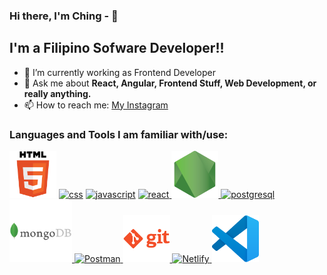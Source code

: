 ### Hi there, I'm Ching -  👋

## I'm a Filipino Sofware Developer!!

- 🔭 I’m currently working as Frontend Developer
- 💬 Ask me about **React, Angular, Frontend Stuff, Web Development, or really anything.**
- 📫 How to reach me: [My Instagram](https://www.instagram.com/rechielagria/) 

<h3 align="left">Languages and Tools I am familiar with/use:</h3>
<p align="left" >
<a href="https://developer.mozilla.org/en-US/" target="_blank"> <img src="https://raw.githubusercontent.com/devicons/devicon/master/icons/html5/html5-original-wordmark.svg" alt="html5" max-width="75" height="75"/></a>
   <a href="https://developer.mozilla.org/en-US/" target="_blank">  <img src="https://github.com/detain/svg-logos/blob/master/svg/css3.svg" alt="css" max-width="75" height="75"/></a>
   <a href="https://developer.mozilla.org/en-US/" target="_blank">  <img src="https://ultimatecourses.com/assets/category/javascript-58bb09245e2abeaf56f7db48e86fa4454c2f316a4c6c71aadaa2bdf3b206ab95.svg" alt="javascript" max-width="75" height="75"/></a>
<a href="https://https://reactjs.org/" target="_blank"> <img src="https://www.vectorlogo.zone/logos/reactjs/reactjs-icon.svg" alt="react" max-width="75" height="75"/> </a>
<a href="https://https://nodejs.org/" target="_blank"> <img src="https://raw.githubusercontent.com/github/explore/80688e429a7d4ef2fca1e82350fe8e3517d3494d/topics/nodejs/nodejs.png" alt="nodejs" max-width="75" height="75"/> </a>
<a href="https://www.postgresql.org/" target="_blank"> <img src="https://www.vectorlogo.zone/logos/postgresql/postgresql-horizontal.svg" alt="postgresql" max-width="75" height="75"/> </a>
<a href="https://www.mongodb.com/" target="_blank"> <img src="https://raw.githubusercontent.com/github/explore/80688e429a7d4ef2fca1e82350fe8e3517d3494d/topics/mongodb/mongodb.png" alt="mongodb" max-width="100" height="100"/> </a>
 <a href="https://www.postman.com/" target="_blank"> <img src="https://github.com/gilbarbara/logos/blob/master/logos/postman.svg" alt="Postman" max-width="75" height="75"/> </a>
 <a href="https://git-scm.com/" target="_blank"> <img src="https://github.com/devicons/devicon/blob/master/icons/git/git-plain-wordmark.svg" alt="got" max-width="75" height="75"/> </a>
 <a href="https://www.netlify.com/" target="_blank"> <img src="https://www.vectorlogo.zone/logos/netlify/netlify-ar21.svg" alt="Netlify" max-width="75" height="75"/> </a
 <a href="https://visualstudio/" target="_blank"> <img src="https://raw.githubusercontent.com/github/explore/80688e429a7d4ef2fca1e82350fe8e3517d3494d/topics/visual-studio-code/visual-studio-code.png" alt="vs code" max-width="75" height="75"/> </a>
</p>








